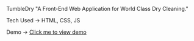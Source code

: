 TumbleDry 
"A Front-End Web Application for World Class Dry Cleaning."

Tech Used -> HTML, CSS, JS

Demo -> <a href="https://monu417.github.io/TumbleDry/">Click me to view demo</a>

